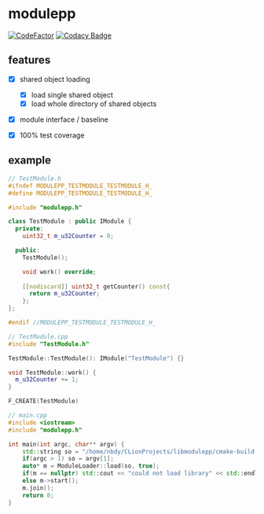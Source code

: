 # modulepp

[![CodeFactor](https://www.codefactor.io/repository/github/nbdy/modulepp/badge/master)](https://www.codefactor.io/repository/github/nbdy/modulepp/overview/master)
[![Codacy Badge](https://app.codacy.com/project/badge/Grade/5de2c7b86ba74cd48d3f83777b100ded)](https://www.codacy.com/gh/nbdy/modulepp/dashboard?utm_source=github.com&amp;utm_medium=referral&amp;utm_content=nbdy/modulepp&amp;utm_campaign=Badge_Grade)

## features
  - [X] shared object loading
    - [X] load single shared object
    - [X] load whole directory of shared objects
  - [X] module interface / baseline

  - [X] 100% test coverage

## example

```c++
// TestModule.h
#ifndef MODULEPP_TESTMODULE_TESTMODULE_H_
#define MODULEPP_TESTMODULE_TESTMODULE_H_

#include "modulepp.h"

class TestModule : public IModule {
  private:
    uint32_t m_u32Counter = 0;

  public:
    TestModule();

    void work() override;
  
    [[nodiscard]] uint32_t getCounter() const{
      return m_u32Counter;
    };
};

#endif //MODULEPP_TESTMODULE_TESTMODULE_H_
```

```c++
// TestModule.cpp
#include "TestModule.h"

TestModule::TestModule(): IModule("TestModule") {}

void TestModule::work() {
  m_u32Counter += 1;
}

F_CREATE(TestModule)
```

```c++
// main.cpp
#include <iostream>
#include "modulepp.h"

int main(int argc, char** argv) {
    std::string so = "/home/nbdy/CLionProjects/libmodulepp/cmake-build-debug/libtest_module.so";
    if(argc > 1) so = argv[1];
    auto* m = ModuleLoader::load(so, true);
    if(m == nullptr) std::cout << "could not load library" << std::endl;
    else m->start();
    m.join();
    return 0;
}
```
